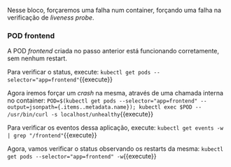 Nesse bloco, forçaremos uma falha num container, forçando uma falha na verificação de *liveness probe*.

### POD frontend
A POD *frontend* criada no passo anterior está funcionando corretamente, sem nenhum restart.

Para verificar o status, execute: `kubectl get pods --selector="app=frontend"`{{execute}}

Agora iremos forçar um *crash* na mesma, através de uma chamada interna no container: `POD=$(kubectl get pods --selector="app=frontend" --output=jsonpath={.items..metadata.name}); kubectl exec $POD -- /usr/bin/curl -s localhost/unhealthy`{{execute}}

Para verificar os eventos dessa aplicação, execute: `kubectl get events -w | grep "/frontend"`{{execute}}

Agora, vamos verificar o status observando os restarts da mesma: `kubectl get pods --selector="app=frontend" -w`{{execute}}
